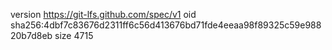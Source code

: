 version https://git-lfs.github.com/spec/v1
oid sha256:4dbf7c83676d2311ff6c56d413676bd71fde4eeaa98f89325c59e98820b7d8eb
size 4715

